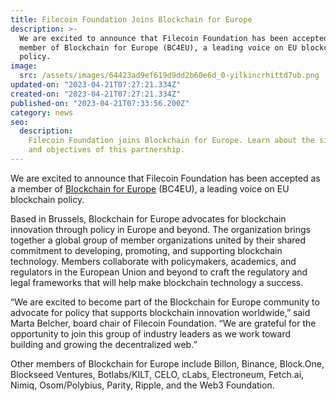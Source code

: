 ```yaml
---
title: Filecoin Foundation Joins Blockchain for Europe
description: >-
  We are excited to announce that Filecoin Foundation has been accepted as a
  member of Blockchain for Europe (BC4EU), a leading voice on EU blockchain
  policy.
image:
  src: /assets/images/64423ad9ef619d9dd2b60e6d_0-yilkincrhittd7ub.png
updated-on: "2023-04-21T07:27:21.334Z"
created-on: "2023-04-21T07:27:21.334Z"
published-on: "2023-04-21T07:33:56.200Z"
category: news
seo:
  description:
    Filecoin Foundation joins Blockchain for Europe. Learn about the significance
    and objectives of this partnership.
---
```


We are excited to announce that Filecoin Foundation has been accepted as a member of [Blockchain for Europe](https://www.blockchain4europe.eu/) (BC4EU), a leading voice on EU blockchain policy.

Based in Brussels, Blockchain for Europe advocates for blockchain innovation through policy in Europe and beyond. The organization brings together a global group of member organizations united by their shared commitment to developing, promoting, and supporting blockchain technology. Members collaborate with policymakers, academics, and regulators in the European Union and beyond to craft the regulatory and legal frameworks that will help make blockchain technology a success.

“We are excited to become part of the Blockchain for Europe community to advocate for policy that supports blockchain innovation worldwide,” said Marta Belcher, board chair of Filecoin Foundation. “We are grateful for the opportunity to join this group of industry leaders as we work toward building and growing the decentralized web.”

Other members of Blockchain for Europe include Billon, Binance, Block.One, Blockseed Ventures, Botlabs/KILT, CELO, cLabs, Electroneum, Fetch.ai, Nimiq, Osom/Polybius, Parity, Ripple, and the Web3 Foundation.

